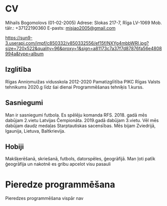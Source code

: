 # CV
Mihails Bogomolovs (01-02-2005)
Adrese: Slokas 217-7, Rīga LV-1069
Mob. tālr.: +37122190360
E-pasts: misjao2005@gmail.com

https://sun9-3.userapi.com/impf/c850332/v850332556/ef15f/NXYg4mbbWRI.jpg?size=720x522&quality=96&proxy=1&sign=a81173c7a37f7d87876fa56e4808994a&type=album

## Izglitība
Rīgas Anniņmuižas vidusskola 2012-2020
Pamatizglītība
PIKC Rīgas Valsts tehnikums 2020.g līdz šai dienai 
Programmēšanas tehniķis 1.kurss.

## Sasniegumi
Man ir sasniegumi futbola. Es spēlēju komanda RFS. 2018. gadā mēs dabūjam 2.vietu Latvijas Čempionāta. 2019.gadā dabūjam 3.vietu. Vēl mēs dabūjam daudz medaļas Starptautiskas sacensības. Mēs bijam Zviedrijā, Igaunija, Lietuva, Baltkrievija.

## Hobiji
Makšķerēšanā, skriešanā, futbols, datorspēles, ģeogrāfijā.
Man ļoti patīk ģeogrāfija un nakotnē es gribu apcelot visu pasauli

# Pieredze programmēšana
Pieredzes programmēšana vispār nav
